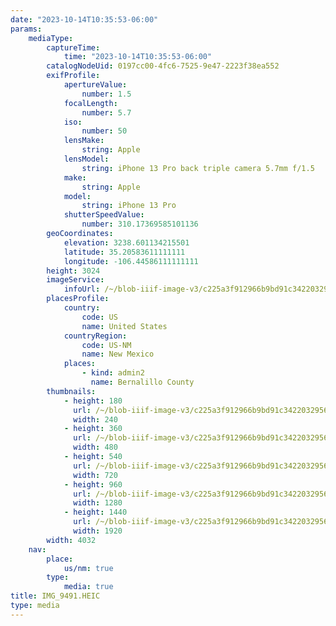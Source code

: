 ```yaml
---
date: "2023-10-14T10:35:53-06:00"
params:
    mediaType:
        captureTime:
            time: "2023-10-14T10:35:53-06:00"
        catalogNodeUid: 0197cc00-4fc6-7525-9e47-2223f38ea552
        exifProfile:
            apertureValue:
                number: 1.5
            focalLength:
                number: 5.7
            iso:
                number: 50
            lensMake:
                string: Apple
            lensModel:
                string: iPhone 13 Pro back triple camera 5.7mm f/1.5
            make:
                string: Apple
            model:
                string: iPhone 13 Pro
            shutterSpeedValue:
                number: 310.17369585101136
        geoCoordinates:
            elevation: 3238.601134215501
            latitude: 35.20583611111111
            longitude: -106.44586111111111
        height: 3024
        imageService:
            infoUrl: /~/blob-iiif-image-v3/c225a3f912966b9bd91c3422032956beb9c420fafa40e7fe65a825c51264b4b8/info.json
        placesProfile:
            country:
                code: US
                name: United States
            countryRegion:
                code: US-NM
                name: New Mexico
            places:
                - kind: admin2
                  name: Bernalillo County
        thumbnails:
            - height: 180
              url: /~/blob-iiif-image-v3/c225a3f912966b9bd91c3422032956beb9c420fafa40e7fe65a825c51264b4b8/full/240%2C180/0/default.jpg
              width: 240
            - height: 360
              url: /~/blob-iiif-image-v3/c225a3f912966b9bd91c3422032956beb9c420fafa40e7fe65a825c51264b4b8/full/480%2C360/0/default.jpg
              width: 480
            - height: 540
              url: /~/blob-iiif-image-v3/c225a3f912966b9bd91c3422032956beb9c420fafa40e7fe65a825c51264b4b8/full/720%2C540/0/default.jpg
              width: 720
            - height: 960
              url: /~/blob-iiif-image-v3/c225a3f912966b9bd91c3422032956beb9c420fafa40e7fe65a825c51264b4b8/full/1280%2C960/0/default.jpg
              width: 1280
            - height: 1440
              url: /~/blob-iiif-image-v3/c225a3f912966b9bd91c3422032956beb9c420fafa40e7fe65a825c51264b4b8/full/1920%2C1440/0/default.jpg
              width: 1920
        width: 4032
    nav:
        place:
            us/nm: true
        type:
            media: true
title: IMG_9491.HEIC
type: media
---
```

